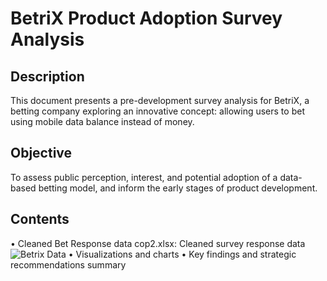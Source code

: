 # BetriX Product Adoption Survey Analysis
## Description
This document presents a pre-development survey analysis for BetriX, a betting company exploring an innovative concept: allowing users to bet using mobile data balance instead of money.
## Objective
To assess public perception, interest, and potential adoption of a data-based betting model, and inform the early stages of product development.
## Contents
• Cleaned Bet Response data cop2.xlsx: Cleaned survey response data
![Betrix Data](relative/path/to/image.png)
• Visualizations and charts 
• Key findings and strategic recommendations summary
